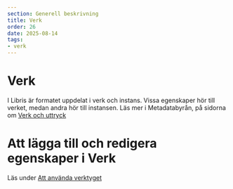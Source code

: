 ```yaml
---
section: Generell beskrivning
title: Verk
order: 26
date: 2025-08-14
tags:
- verk
--- 
```


# Verk
I Libris är formatet uppdelat i verk och instans. Vissa egenskaper hör till verket, medan andra hör till instansen. Läs mer i Metadatabyrån, på sidorna om [Verk och uttryck]([https://libris.kb.se/katalogisering/help/workflow-work](https://metadatabyran.kb.se/generella-anvisningar---rda/verk-och-uttryck))

# Att lägga till och redigera egenskaper i Verk
Läs under [Att använda verktyget](https://libris.kb.se/katalogisering/help/use-the-editor)
